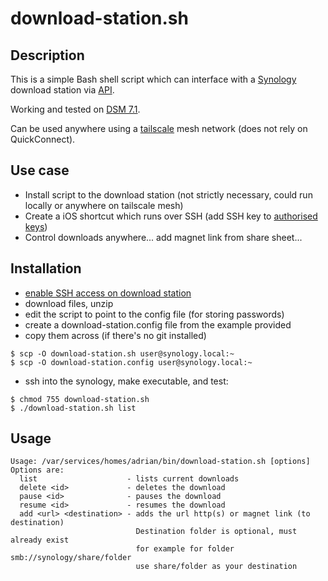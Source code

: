 # download-station.sh

## Description

This is a simple Bash shell script which can interface with a [Synology](https://www.synology.com/) download 
station via 
[API](https://global.download.synology.com/download/Document/Software/DeveloperGuide/Package/DownloadStation/All/enu/Synology_Download_Station_Web_API.pdf).

Working and tested on [DSM 7.1](https://www.synology.com/en-us/DSM71).

Can be used anywhere using a [tailscale](https://tailscale.com) mesh network (does not rely on QuickConnect).

## Use case

- Install script to the download station (not strictly necessary, could run locally or anywhere on tailscale mesh)
- Create a iOS shortcut which runs over SSH (add SSH key to [authorised keys](https://matsbauer.medium.com/how-to-run-ssh-terminal-commands-from-iphone-using-apple-shortcuts-ssh-29e868dccf22))
- Control downloads anywhere... add magnet link from share sheet...

## Installation

- [enable SSH access on download station](https://kb.synology.com/en-uk/DSM/help/DSM/AdminCenter/system_terminal?version=7)
- download files, unzip
- edit the script to point to the config file (for storing passwords)
- create a download-station.config file from the example provided
- copy them across (if there's no git installed)
```
$ scp -O download-station.sh user@synology.local:~
$ scp -O download-station.config user@synology.local:~
```
- ssh into the synology, make executable, and test:
```
$ chmod 755 download-station.sh	
$ ./download-station.sh list
```

## Usage
```
Usage: /var/services/homes/adrian/bin/download-station.sh [options]
Options are:
  list                    - lists current downloads
  delete <id>             - deletes the download
  pause <id>              - pauses the download
  resume <id>             - resumes the download
  add <url> <destination> - adds the url http(s) or magnet link (to destination)
                            Destination folder is optional, must already exist
                            for example for folder smb://synology/share/folder
                            use share/folder as your destination
```


